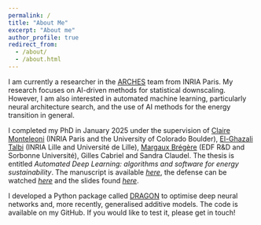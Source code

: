 ```yaml
---
permalink: /
title: "About Me"
excerpt: "About me"
author_profile: true
redirect_from: 
  - /about/
  - /about.html
---
```


I am currently a researcher in the [ARCHES](https://project.inria.fr/arches/) team from INRIA Paris. My research focuses on AI-driven methods for statistical downscaling. However, I am also interested in automated machine learning, particularly neural architecture search, and the use of AI methods for the energy transition in general.

I completed my PhD in January 2025 under the supervision of [Claire Monteleoni](https://www.colorado.edu/faculty/claire-monteleoni/) (INRIA Paris and the University of Colorado Boulder),  [El-Ghazali Talbi](https://www.cristal.univ-lille.fr/~talbi/) (INRIA Lille and Université de Lille), [Margaux Brégère](https://margauxbregere.github.io/) (EDF R&D and Sorbonne Université), Gilles Cabriel and Sandra Claudel. The thesis is entitled *Automated Deep Learning: algorithms and software for energy sustainability*. The manuscript is available [*here*](https://theses.fr/2025ULILB001), the defense can be watched [*here*](https://www.youtube.com/live/nxmE5_rMVeA?si=vsd899L1BWkxX3VK) and the slides found [*here*](https://drive.google.com/file/d/1J3qLndtOVZD9qvkz0i1A-dbqDRx-FR8_/view?usp=drive_link).

I developed a Python package called [DRAGON](https://dragon-tutorial.readthedocs.io/en/latest/) to optimise deep neural networks and, more recently, generalised additive models. The code is available on my GitHub. If you would like to test it, please get in touch! 
